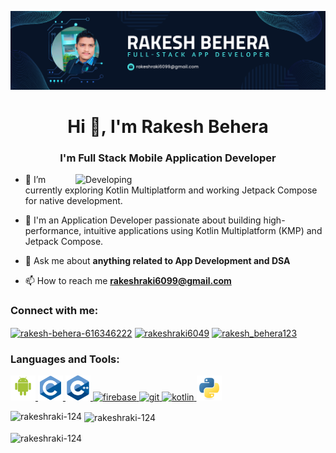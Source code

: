 ![logo](https://github.com/Rakeshraki-124/Rakeshraki-124/blob/main/2.png)
<h1 align="center">Hi 👋, I'm Rakesh Behera</h1>
<h3 align="center">I'm Full Stack Mobile Application Developer</h3>
<img align="right" alt="Developing" width="400" src="https://user-images.githubusercontent.com/55389276/140866485-8fb1c876-9a8f-4d6a-98dc-08c4981eaf70.gif" />

- 🔭 I’m currently exploring Kotlin Multiplatform and working Jetpack Compose for native development.
- 🌱 I'm an Application Developer passionate about building high-performance, intuitive applications using Kotlin Multiplatform (KMP) and Jetpack Compose.

- 💬 Ask me about **anything related to App Development and DSA**

- 📫 How to reach me **rakeshraki6099@gmail.com**

<h3 align="left">Connect with me:</h3>
<p align="left">
<a href="https://linkedin.com/in/rakesh-behera-616346222" target="blank"><img align="center" src="https://raw.githubusercontent.com/rahuldkjain/github-profile-readme-generator/master/src/images/icons/Social/linked-in-alt.svg" alt="rakesh-behera-616346222" height="30" width="40" /></a>
<a href="https://auth.geeksforgeeks.org/user/rakeshraki6049" target="blank"><img align="center" src="https://raw.githubusercontent.com/rahuldkjain/github-profile-readme-generator/master/src/images/icons/Social/geeks-for-geeks.svg" alt="rakeshraki6049" height="30" width="40" /></a>
<a href="https://www.leetcode.com/rakesh_behera123" target="blank"><img align="center" src="https://raw.githubusercontent.com/rahuldkjain/github-profile-readme-generator/master/src/images/icons/Social/leet-code.svg" alt="rakesh_behera123" height="30" width="40" /></a>
</p>

<h3 align="left">Languages and Tools:</h3>
<p align="left"> <a href="https://developer.android.com" target="_blank" rel="noreferrer"> <img src="https://raw.githubusercontent.com/devicons/devicon/master/icons/android/android-original-wordmark.svg" alt="android" width="40" height="40"/> </a> <a href="https://www.cprogramming.com/" target="_blank" rel="noreferrer"> <img src="https://raw.githubusercontent.com/devicons/devicon/master/icons/c/c-original.svg" alt="c" width="40" height="40"/> </a> <a href="https://www.w3schools.com/cpp/" target="_blank" rel="noreferrer"> <img src="https://raw.githubusercontent.com/devicons/devicon/master/icons/cplusplus/cplusplus-original.svg" alt="cplusplus" width="40" height="40"/> </a> <a href="https://firebase.google.com/" target="_blank" rel="noreferrer"> <img src="https://www.vectorlogo.zone/logos/firebase/firebase-icon.svg" alt="firebase" width="40" height="40"/> </a> <a href="https://git-scm.com/" target="_blank" rel="noreferrer"> <img src="https://www.vectorlogo.zone/logos/git-scm/git-scm-icon.svg" alt="git" width="40" height="40"/> </a> <a href="https://kotlinlang.org" target="_blank" rel="noreferrer"> <img src="https://www.vectorlogo.zone/logos/kotlinlang/kotlinlang-icon.svg" alt="kotlin" width="40" height="40"/> </a> <a href="https://www.python.org" target="_blank" rel="noreferrer"> <img src="https://raw.githubusercontent.com/devicons/devicon/master/icons/python/python-original.svg" alt="python" width="40" height="40"/> </a> </p>

<p><img align="left" src="https://github-readme-stats.vercel.app/api/top-langs?username=rakeshraki-124&show_icons=true&locale=en&layout=compact" alt="rakeshraki-124" /></p>

<p>&nbsp;<img align="center" src="https://github-readme-stats.vercel.app/api?username=rakeshraki-124&show_icons=true&locale=en" alt="rakeshraki-124" /></p>

<p><img align="center" src="https://github-readme-streak-stats.herokuapp.com/?user=rakeshraki-124&" alt="rakeshraki-124" /></p>
